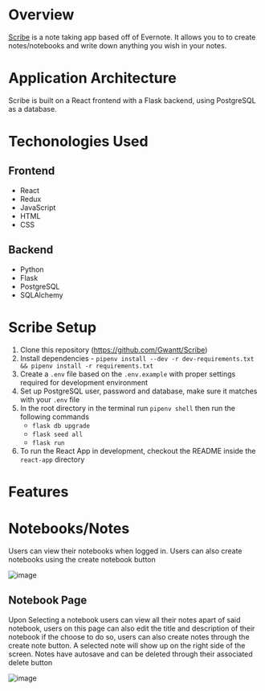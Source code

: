 # Overview

[Scribe](https://scribe-capstone.herokuapp.com/) is a note taking app based off of Evernote. It allows you to to create notes/notebooks and write down anything you wish in your notes.

# Application Architecture

Scribe is built on a React frontend with a Flask backend, using PostgreSQL as a database.

# Techonologies Used

## Frontend 
- React
- Redux
- JavaScript
- HTML
- CSS

## Backend
- Python
- Flask
- PostgreSQL 
- SQLAlchemy

# Scribe Setup
1. Clone this repository (https://github.com/Gwantt/Scribe)
2. Install dependencies - `pipenv install --dev -r dev-requirements.txt && pipenv install -r requirements.txt`
3. Create a `.env` file based on the `.env.example` with proper settings required for development environment
4. Set up PostgreSQL user, password and database, make sure it matches with your `.env` file
5. In the root directory in the terminal run `pipenv shell` then run the following commands
   - `flask db upgrade`
   - `flask seed all`
   - `flask run`
6. To run the React App in development, checkout the README inside the `react-app` directory

# Features

# Notebooks/Notes

Users can view their notebooks when logged in. Users can also create notebooks using the create notebook button

![image](https://user-images.githubusercontent.com/65691441/169602593-dce343ba-3076-4c4e-92ff-110750e73b1b.png)

## Notebook Page

Upon Selecting a notebook users can view all their notes apart of said notebook, users on this page can also edit the title and description of their notebook if the choose to do so, users can also create notes through the create note button. A selected note will show up on the right side of the screen. Notes have autosave and can be deleted through their associated delete button

![image](https://user-images.githubusercontent.com/65691441/169602793-c8abb1ca-9a87-43bd-a8d9-8765a82d3aa5.png)


